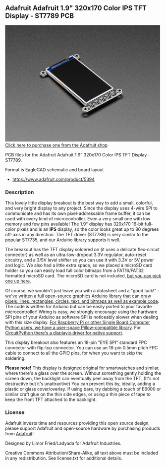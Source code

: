 ## Adafruit Adafruit 1.9" 320x170 Color IPS TFT Display - ST7789 PCB

<a href="http://www.adafruit.com/products/5394"><img src="assets/5394.jpg?raw=true" width="500px"><br/>
Click here to purchase one from the Adafruit shop</a>

PCB files for the Adafruit Adafruit 1.9" 320x170 Color IPS TFT Display - ST7789. 

Format is EagleCAD schematic and board layout
* https://www.adafruit.com/product/5394

### Description

This lovely little display breakout is the best way to add a small, colorful, and very bright display to any project. Since the display uses 4-wire SPI to communicate and has its own pixel-addressable frame buffer, it can be used with every kind of microcontroller. Even a very small one with low memory and few pins available! The 1.9" display has 320x170 16-bit full-color pixels and is an **IPS** display, so the color looks great up to 80 degrees off-axis in any direction. The TFT driver (ST7789) is very similar to the popular ST7735, and our Arduino library supports it well.

The breakout has the TFT display soldered on (it uses a delicate flex-circuit connector) as well as an ultra-low-dropout 3.3V regulator, auto-reset circuitry, and a 3/5V level shifter so you can use it with 3.3V or 5V power and logic. We also had a little extra space, so we placed a microSD card holder so you can easily load full color bitmaps from a FAT16/FAT32 formatted microSD card. The microSD card is not included, [but you can pick one up here](https://www.adafruit.com/product/5251).

Of course, we wouldn't just leave you with a datasheet and a "good luck!" - [we've written a full open-source graphics Arduino library that can draw pixels, lines, rectangles, circles, text, and bitmaps as well as example code](https://github.com/adafruit/Adafruit-ST7735-Library). The code is written for Arduino but can be easily ported to your favorite microcontroller! Wiring is easy, we strongly encourage using the hardware SPI pins of your Arduino as software SPI is noticeably slower when dealing with this size display. [For Raspberry Pi or other Single Board Computer Python users, we have a user-space Pillow-compatible library](https://github.com/adafruit/Adafruit_CircuitPython_RGB_Display). For [CircuitPython there's a displayio driver for native support](https://github.com/adafruit/Adafruit_CircuitPython_ST7789).

This display breakout also features an 18-pin "EYE SPI" standard FPC connector with flip-top connector. You can use an 18-pin 0.5mm pitch FPC cable to connect to all the GPIO pins, for when you want to skip the soldering.

**Please note!** This display is designed original for smartwatches and similar, where there's a glass over the screen. Without something gently holding the screen down, the backlight can eventually peel away from the TFT. (It's not destructive but it's unattractive) You can prevent this by, ideally, adding a plastic or glass cover/overlay. If using bare, try dabbing a touch of E6000 or similar craft glue on the thin side edges, or using a thin piece of tape to keep the front TFT attached to the backlight.

### License

Adafruit invests time and resources providing this open source design, please support Adafruit and open-source hardware by purchasing products from [Adafruit](https://www.adafruit.com)!

Designed by Limor Fried/Ladyada for Adafruit Industries.

Creative Commons Attribution/Share-Alike, all text above must be included in any redistribution. 
See license.txt for additional details.
